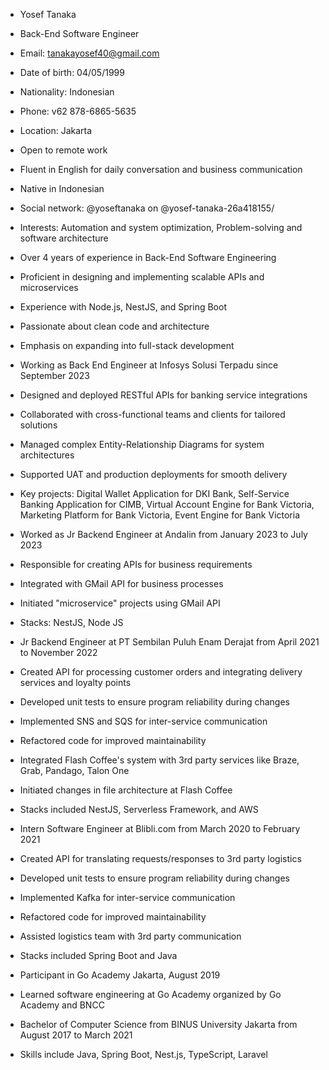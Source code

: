 - Yosef Tanaka
- Back-End Software Engineer
- Email: tanakayosef40@gmail.com
- Date of birth: 04/05/1999
- Nationality: Indonesian
- Phone: v62 878-6865-5635
- Location: Jakarta
- Open to remote work
- Fluent in English for daily conversation and business communication
- Native in Indonesian
- Social network: @yoseftanaka on @yosef-tanaka-26a418155/
- Interests: Automation and system optimization, Problem-solving and software architecture
- Over 4 years of experience in Back-End Software Engineering
- Proficient in designing and implementing scalable APIs and microservices
- Experience with Node.js, NestJS, and Spring Boot
- Passionate about clean code and architecture
- Emphasis on expanding into full-stack development
- Working as Back End Engineer at Infosys Solusi Terpadu since September 2023
- Designed and deployed RESTful APIs for banking service integrations
- Collaborated with cross-functional teams and clients for tailored solutions
- Managed complex Entity-Relationship Diagrams for system architectures
- Supported UAT and production deployments for smooth delivery
- Key projects: Digital Wallet Application for DKI Bank, Self-Service Banking Application for CIMB, Virtual Account Engine for Bank Victoria, Marketing Platform for Bank Victoria, Event Engine for Bank Victoria
- Worked as Jr Backend Engineer at Andalin from January 2023 to July 2023
- Responsible for creating APIs for business requirements
- Integrated with GMail API for business processes
- Initiated "microservice" projects using GMail API
- Stacks: NestJS, Node JS

- Jr Backend Engineer at PT Sembilan Puluh Enam Derajat from April 2021 to November 2022
- Created API for processing customer orders and integrating delivery services and loyalty points
- Developed unit tests to ensure program reliability during changes
- Implemented SNS and SQS for inter-service communication
- Refactored code for improved maintainability
- Integrated Flash Coffee's system with 3rd party services like Braze, Grab, Pandago, Talon One
- Initiated changes in file architecture at Flash Coffee
- Stacks included NestJS, Serverless Framework, and AWS

- Intern Software Engineer at Blibli.com from March 2020 to February 2021
- Created API for translating requests/responses to 3rd party logistics
- Developed unit tests to ensure program reliability during changes
- Implemented Kafka for inter-service communication
- Refactored code for improved maintainability
- Assisted logistics team with 3rd party communication
- Stacks included Spring Boot and Java

- Participant in Go Academy Jakarta, August 2019
- Learned software engineering at Go Academy organized by Go Academy and BNCC

- Bachelor of Computer Science from BINUS University Jakarta from August 2017 to March 2021  

- Skills include Java, Spring Boot, Nest.js, TypeScript, Laravel

